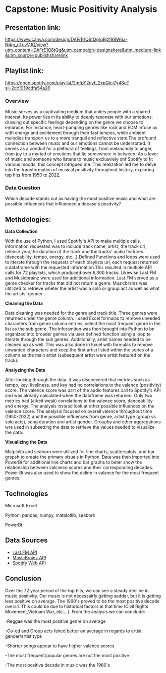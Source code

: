 
# Capstone: Music Positivity Analysis

## Presentation link: 
https://www.canva.com/design/DAFrE1Q6tQg/qBjzf98W6a-N4m_nTuvVJQ/view?utm_content=DAFrE1Q6tQg&utm_campaign=designshare&utm_medium=link&utm_source=publishsharelink

## Playlist link: 
https://open.spotify.com/playlist/2mfpY2nytL2xpQtci7y4Se?si=2dc1019cdfa54a26

### **Overview**

Music serves as a captivating medium that unites people with a shared interest. Its power lies in its ability to deeply resonate with our emotions, drawing out specific feelings depending on the genre we choose to embrace. For instance, heart-pumping genres like rock and EDM infuse us with energy and excitement through their fast tempos, while ambient melodies transport us to a more tranquil and reflective state.The profound connection between music and our emotions cannot be understated. It serves as a conduit for a plethora of feelings, from melancholy to anger, from joy to a myriad of emotions that lie somewhere in between. As a lover of music and someone who listens to music exclusviely onf Spotify to fit various moods, this concept intrigued me. This realization led me to delve into the transformation of musical positivity throughout history, exploring top hits from 1950 to 2022.

### **Data Question**

Which decade stands out as having the most positive music and what are possible influences that influenced a decase's positvity?

## **Methdologies:**

**Data Collection**

With the use of Python, I used Spotify's API to make multiple calls. Information requested was to include track name, artist, the track url, release year,the duration of the track and the tracks' audio features (danceability, tempo, energy, etc...).Defined Functions and loops were used to itterate through the requests of each playlists url, each request returned a dataframe with the requested information.This resulted in multiple API calls for 72 playlists, which produced over 6,300 tracks. Likewise Last.FM and Musicbrainz were used for additional information. Last.FM served as a genre checker for tracks that did not return a genre. Musicbrainz was utitlized to retrieve wheter the artist was a solo or group act as well as what the artists' gender.

**Cleaning the Data**

Data cleaning was needed for the genre and track title. Three genres were returned under the genre column. I used Excel formulas to remove uneeded characters from genre column entries, select the most frequent genre in the list as the sub genre. The inforamtion was then brought into Python to be organized into broader genres via user defined function using a loop to itterate through the sub genres. Additionally, artist names needed to be cleaned up as well. This was also done in Excel with formulas to remove unwanted characters and keep the first artist listed within the series of a column as the main artist (subsequent artist were artist featured on the track).

**Analyzing the Data**

After looking through the data. it was discoevered that metrics such as tempo, key, liveliness, and key had no correlations to the valence (positivity) score. The valence score was part of the audio features call to Spotify's API and was already calculated when the dataframe was returned. Only two metrics had (albeit weak) correlations to the valence score, danceability and energy. The analyais instead look at other possible influences on the valence score. The analysis focused on overall valence throughout time (1950-2022) and the possible influences from genre, artist type (group vs solo acts), song duration and artist gender. Groupby and other aggregations wre used in subsetting the data to retrieve the values needed to visualize the data.

**Visualizing the Data**

Matplolib and seaborn were utilized for line charts, scattersplots, and bar grapsh to create the primary visuals in Python. Data was then imported into PowerBi for additional line charts and bar graphs to beter show the relationship between valcnece scores and their corresponding decades. Power Bi was also used to show the dcline in valance for the most frequent genres.

## **Technologies**
Microsoft Excel

Python: pandas, numpy, matplotlib, seaborn

PowerBi

## **Data Sources**
- [Last.FM API](https://www.last.fm/api)
- [MusicBrainz API](https://musicbrainz.org/doc/MusicBrainz_API)
- [Spotify Web API](https://developer.spotify.com/documentation/web-api)

## **Conclusion**
Over the 72 year period of the top hits, we can see a steady decline in music positivity. Our music is not necessairly getting sadder, but it is getting less positive on average. The 1960's proved to be the most positive decade overall. This could be due to historical factors at that time (Civil Rights Movement,Vietnam War, etc... ).
From the analysis we can conclude:

-Reggae was the most positive genre on average

-Co-ed and Group acts faired better on average in regards to artist gender/artist type

-Shorter songs appear to have higher valence scores 

-The most frequent/popular genres are not the most positive

-The most positive decade in music was the 1960's